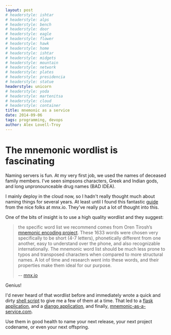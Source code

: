 ```yaml
---
layout: post
# headerstyle: ishtar
# headerstyle: alps
# headerstyle: bench
# headerstyle: door
# headerstyle: eagle
# headerstyle: flower
# headerstyle: hawk
# headerstyle: home
# headerstyle: ishtar
# headerstyle: midgets
# headerstyle: mountain
# headerstyle: network
# headerstyle: plates
# headerstyle: presidencia
# headerstyle: statue
headerstyle: unicorn
# headerstyle: yoda
# headerstyle: martenitsa
# headerstyle: cloud
# headerstyle: container
title: mnemonic as a service
date: 2014-09-06
tags: programming, devops
author: Alex Lovell-Troy
---
```


# The mnemonic wordlist is fascinating

Naming servers is fun.  At my very first job, we used the names of
deceased family members.  I've seen simpsons characters, Greek and
Indian gods, and long unpronounceable drug names (BAD IDEA). 

I mainly deploy in the cloud now, so I hadn't really thought much about naming things for several years.  At least until I found this fantastic [guide](http://mnx.io/blog/a-proper-server-naming-scheme/) from the nice folks at mnx.io.  They've really put a lot of thought into this.

One of the bits of insight is to use a high quality wordlist and they suggest:
> the specific word list we recommend comes from Oren Tirosh’s [mnemonic encoding project](http://web.archive.org/web/20090918202746/http://tothink.com/mnemonic/wordlist.html). These 1633 words were chosen very specifically to be short (4-7 letters), phonetically different from one another, easy to understand over the phone, and also recognizable internationally. The mnemonic word list should be much less prone to typos and transposed characters when compared to more structural names. A lot of time and research went into these words, and their properties make them ideal for our purpose.
>
> -- [mnx.io](http://mnx.io/blog/a-proper-server-naming-scheme/)

Genius!

I'd never heard of that wordlist before and immediately wrote a quick and dirty [shell script](https://gist.github.com/alexlovelltroy/119c32a12f6aca28c3f3) to give me a few of them at a time.  That led to a [flask application](https://github.com/alexlovelltroy/mnemonic-as-a-service), and a [django application](https://github.com/alexlovelltroy/django-mnemonic), and finally, [mnemonic-as-a-service.com](http://mnemonic-as-a-service.com).

Use them in good health to name your next release, your next project codename, or even your next offspring.


